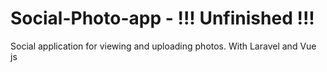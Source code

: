 # Social-Photo-app - !!! Unfinished !!!
Social application for viewing and uploading photos. With Laravel and Vue js 
